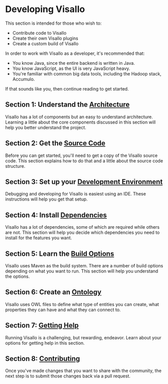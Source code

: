 # Developing Visallo

This section is intended for those who wish to:

* Contribute code to Visallo
* Create their own Visallo plugins
* Create a custom build of Visallo

In order to work with Visallo as a developer, it's recommended that:

* You know Java, since the entire backend is written in Java.
* You know JavaScript, as the UI is very JavaScript heavy.
* You're familiar with common big data tools, including the Hadoop stack, Accumulo.

If that sounds like you, then continue reading to get started.

## Section 1: Understand the [Architecture](architecture.md)

Visallo has a lot of components but an easy to understand architecture. Learning a little about the core components
discussed in this section will help you better understand the project.

## Section 2: Get the [Source Code](source-code.md)

Before you can get started, you'll need to get a copy of the Visallo source code. This section explains how to do that
and a little about the source code structure.

## Section 3: Set up your [Development Environment](development-environment.md)

Debugging and developing for Visallo is easiest using an IDE. These instructions will help you get that setup.

## Section 4: Install [Dependencies](dependencies.md)

Visallo has a lot of dependencies, some of which are required while others are not. This section will help you decide
which dependencies you need to install for the features you want.

## Section 5: Learn the [Build Options](build.md)

Visallo uses Maven as the build system. There are a number of build options depending on what you want to run. This
section will help you understand the options.

## Section 6: Create an [Ontology](ontology.md)

Visallo uses OWL files to define what type of entities you can create, what properties they can have and what they
can connect to.

## Section 7: [Getting Help](help.md)

Running Visallo is a challenging, but rewarding, endeavor. Learn about your options for getting help in this section.

## Section 8: [Contributing](../CONTRIBUTING.md)

Once you've made changes that you want to share with the community, the next step is to submit those changes back via a
pull request.
